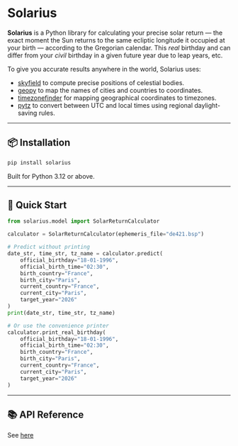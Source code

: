 # Solarius

**Solarius** is a Python library for calculating your precise solar return — the exact moment the Sun returns to the same ecliptic longitude it occupied at your birth — according to the Gregorian calendar. This *real* birthday and can differ from your *civil* birthday in a given future year due to leap years, etc.

To give you accurate results anywhere in the world, Solarius uses:

- [skyfield](https://pypi.org/project/skyfield/) to compute precise positions of celestial bodies.
- [geopy](https://pypi.org/project/geopy/) to map the names of cities and countries to coordinates.
- [timezonefinder](https://pypi.org/project/timezonefinder/) for mapping geographical coordinates to timezones.
- [pytz](https://pypi.org/project/pytz/) to convert between UTC and local times using regional daylight-saving rules.

---

## 📦 Installation

```bash
pip install solarius
```

Built for Python 3.12 or above.

---

## 🚀 Quick Start

```Python
from solarius.model import SolarReturnCalculator

calculator = SolarReturnCalculator(ephemeris_file="de421.bsp")

# Predict without printing
date_str, time_str, tz_name = calculator.predict(
    official_birthday="18-01-1996",
    official_birth_time="02:30",
    birth_country="France",
    birth_city="Paris",
    current_country="France",
    current_city="Paris",
    target_year="2026"
)
print(date_str, time_str, tz_name)

# Or use the convenience printer
calculator.print_real_birthday(
    official_birthday="18-01-1996",
    official_birth_time="02:30",
    birth_country="France",
    birth_city="Paris",
    current_country="France",
    current_city="Paris",
    target_year="2026"
)
```

---

## 📚 API Reference

See [here](https://github.com/ckstash/solarius/blob/main/API.md)
